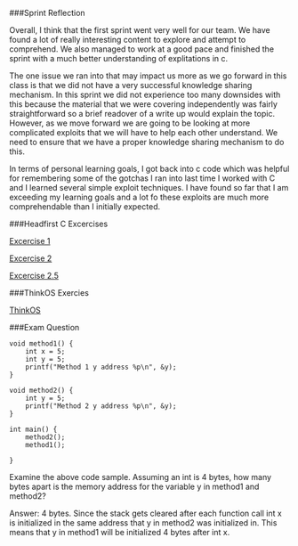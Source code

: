 ###Sprint Reflection

Overall, I think that the first sprint went very well for our team. We have found a lot of
really interesting content to explore and attempt to comprehend. We also managed to work at
a good pace and finished the sprint with a much better understanding of explitations in c. 

The one issue we ran into that may impact us more as we go forward in this class is that
we did not have a very successful knowledge sharing mechanism. In this sprint we did not
experience too many downsides with this because the material that we were covering independently
was fairly straightforward so a brief readover of a write up would explain the topic. However,
as we move forward we are going to be looking at more complicated exploits that we will have to
help each other understand. We need to ensure that we have a proper knowledge sharing mechanism to 
do this. 

In terms of personal learning goals, I got back into c code which was helpful for remembering some
of the gotchas I ran into last time I worked with C and I learned several simple exploit techniques.
I have found so far that I am exceeding my learning goals and a lot fo these exploits are much more
comprehendable than I initially expected.

###Headfirst C Excercises

[Excercise 1](https://github.com/cwallac/ExercisesInC/tree/master/exercises/ex01)

[Excercise 2](https://github.com/cwallac/ExercisesInC/tree/master/exercises/ex02)

[Excercise 2.5](https://github.com/cwallac/ExercisesInC/tree/master/exercises/ex02.5)

###ThinkOS Exercies

[ThinkOS](https://github.com/cwallac/ExercisesInC/tree/master/reading_questions/thinkos.md])

###Exam Question
```
void method1() {
	int x = 5;
	int y = 5;
	printf("Method 1 y address %p\n", &y);
}

void method2() {
	int y = 5;
	printf("Method 2 y address %p\n", &y);
}

int main() {
	method2();
	method1();
	
}
```
Examine the above code sample. Assuming an int is 4 bytes, how many bytes apart is the memory address for 
the variable y in method1 and method2?  

Answer: 4 bytes. Since the stack gets cleared after each function call int x is initialized in the same address that y in method2 was
initialized in. This means that y in method1 will be initialized 4 bytes after int x. 


